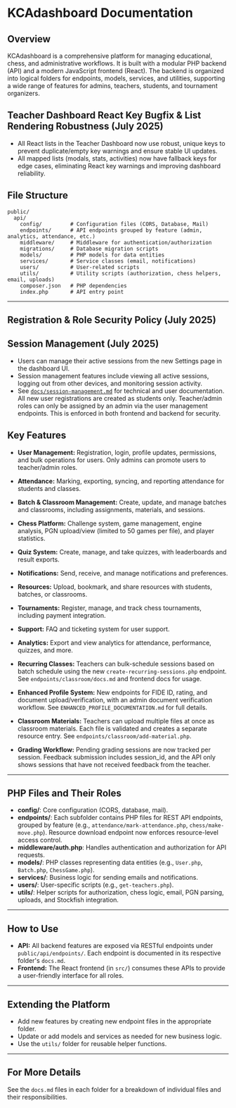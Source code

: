 # KCAdashboard Documentation
## Overview

KCAdashboard is a comprehensive platform for managing educational, chess, and administrative workflows. It is built with a modular PHP backend (API) and a modern JavaScript frontend (React). The backend is organized into logical folders for endpoints, models, services, and utilities, supporting a wide range of features for admins, teachers, students, and tournament organizers.

## Teacher Dashboard React Key Bugfix & List Rendering Robustness (July 2025)
- All React lists in the Teacher Dashboard now use robust, unique keys to prevent duplicate/empty key warnings and ensure stable UI updates.
- All mapped lists (modals, stats, activities) now have fallback keys for edge cases, eliminating React key warnings and improving dashboard reliability.
## File Structure

```
public/
  api/
    config/         # Configuration files (CORS, Database, Mail)
    endpoints/      # API endpoints grouped by feature (admin, analytics, attendance, etc.)
    middleware/     # Middleware for authentication/authorization
    migrations/     # Database migration scripts
    models/         # PHP models for data entities
    services/       # Service classes (email, notifications)
    users/          # User-related scripts
    utils/          # Utility scripts (authorization, chess helpers, email, uploads)
    composer.json   # PHP dependencies
    index.php       # API entry point
```

---


## Registration & Role Security Policy (July 2025)

## Session Management (July 2025)

- Users can manage their active sessions from the new Settings page in the dashboard UI.
- Session management features include viewing all active sessions, logging out from other devices, and monitoring session activity.
- See [`docs/session-management.md`](../../docs/session-management.md) for technical and user documentation.
All new user registrations are created as students only. Teacher/admin roles can only be assigned by an admin via the user management endpoints. This is enforced in both frontend and backend for security.

## Key Features

- **User Management:** Registration, login, profile updates, permissions, and bulk operations for users. Only admins can promote users to teacher/admin roles.
- **Attendance:** Marking, exporting, syncing, and reporting attendance for students and classes.
- **Batch & Classroom Management:** Create, update, and manage batches and classrooms, including assignments, materials, and sessions.
- **Chess Platform:** Challenge system, game management, engine analysis, PGN upload/view (limited to 50 games per file), and player statistics.
- **Quiz System:** Create, manage, and take quizzes, with leaderboards and result exports.
- **Notifications:** Send, receive, and manage notifications and preferences.
- **Resources:** Upload, bookmark, and share resources with students, batches, or classrooms.
- **Tournaments:** Register, manage, and track chess tournaments, including payment integration.
- **Support:** FAQ and ticketing system for user support.
- **Analytics:** Export and view analytics for attendance, performance, quizzes, and more.
- **Recurring Classes:** Teachers can bulk-schedule sessions based on batch schedule using the new `create-recurring-sessions.php` endpoint. See `endpoints/classroom/docs.md` and frontend docs for usage.
- **Enhanced Profile System:** New endpoints for FIDE ID, rating, and document upload/verification, with an admin document verification workflow. See `ENHANCED_PROFILE_DOCUMENTATION.md` for full details.
- **Classroom Materials:** Teachers can upload multiple files at once as classroom materials. Each file is validated and creates a separate resource entry. See `endpoints/classroom/add-material.php`.

- **Grading Workflow:** Pending grading sessions are now tracked per session. Feedback submission includes session_id, and the API only shows sessions that have not received feedback from the teacher.

---

## PHP Files and Their Roles

- **config/**: Core configuration (CORS, database, mail).
- **endpoints/**: Each subfolder contains PHP files for REST API endpoints, grouped by feature (e.g., `attendance/mark-attendance.php`, `chess/make-move.php`). Resource download endpoint now enforces resource-level access control.
- **middleware/auth.php**: Handles authentication and authorization for API requests.
- **models/**: PHP classes representing data entities (e.g., `User.php`, `Batch.php`, `ChessGame.php`).
- **services/**: Business logic for sending emails and notifications.
- **users/**: User-specific scripts (e.g., `get-teachers.php`).
- **utils/**: Helper scripts for authorization, chess logic, email, PGN parsing, uploads, and Stockfish integration.

---

## How to Use

- **API:** All backend features are exposed via RESTful endpoints under `public/api/endpoints/`. Each endpoint is documented in its respective folder's `docs.md`.
- **Frontend:** The React frontend (in `src/`) consumes these APIs to provide a user-friendly interface for all roles.

---

## Extending the Platform

- Add new features by creating new endpoint files in the appropriate folder.
- Update or add models and services as needed for new business logic.
- Use the `utils/` folder for reusable helper functions.

---

## For More Details

See the `docs.md` files in each folder for a breakdown of individual files and their responsibilities.
